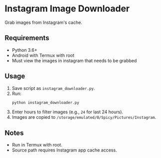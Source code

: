 # Instagram Image Downloader

Grab images from Instagram's cache.

## Requirements
- Python 3.6+
- Android with Termux with root 
- Must view the images in instagram that needs to be grabbed

## Usage
1. Save script as `instagram_downloader.py`.
2. Run:
   ```bash
   python instagram_downloader.py
   ```
3. Enter hours to filter images (e.g., `24` for last 24 hours).
4. Images are copied to `/storage/emulated/0/Spicy/Pictures/Instagram`.

## Notes
- Run in Termux with root.
- Source path requires Instagram app cache access.
